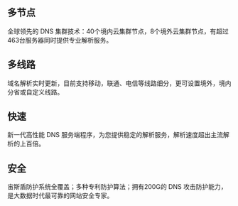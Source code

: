 ## 多节点

全球领先的 DNS 集群技术：40个境内云集群节点，8个境外云集群节点，有超过463台服务器同时提供专业解析服务。

## 多线路

域名解析实时更新，目前支持移动，联通、电信等线路细分，更可设置境外，境内分省或自定义线路。

## 快速

新一代高性能 DNS 服务端程序，为您提供稳定的解析服务，解析速度超出主流解析的上百倍。

## 安全

宙斯盾防护系统全覆盖；多种专利防护算法；拥有200G的 DNS 攻击防护能力，是大数据时代最可靠的网站安全专家。
